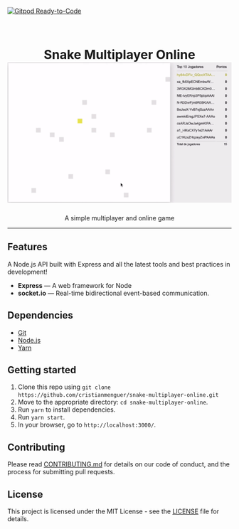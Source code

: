 [![Gitpod Ready-to-Code](https://img.shields.io/badge/Gitpod-Ready--to--Code-blue?logo=gitpod)](https://gitpod.io/#https://github.com/Cristian-Menguer/snake-multiplayer-online)

<h1 align="center">
<br>
Snake Multiplayer Online
<br>
<img src="public/images/game-preview.gif" alt="snake-online" >
<br>
</h1>

<p align="center">A simple multiplayer and online game</p>

<hr />

## Features

A Node.js API built with Express and all the latest tools and best practices in development!

- **Express** — A web framework for Node
- **socket.io** — Real-time bidirectional event-based communication.

## Dependencies

- [Git](API)
- [Node.js](https://nodejs.org/en/)
- [Yarn](https://yarnpkg.com/pt-BR/docs/install)

## Getting started

1. Clone this repo using `git clone https://github.com/cristianmenguer/snake-multiplayer-online.git`
2. Move to the appropriate directory: `cd snake-multiplayer-online`.<br />
3. Run `yarn` to install dependencies.<br />
4. Run `yarn start`.
7. In your browser, go to `http://localhost:3000/`.

## Contributing

Please read [CONTRIBUTING.md](CONTRIBUTING.md) for details on our code of conduct, and the process for submitting pull requests.

## License

This project is licensed under the MIT License - see the [LICENSE](LICENSE) file for details.